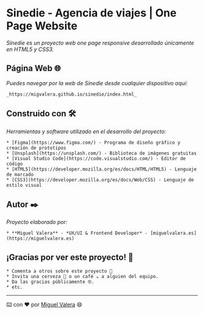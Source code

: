 # Sinedie - Agencia de viajes | One Page Website

_Sinedie es un proyecto web one page responsive desarrollado únicamente en HTML5 y CSS3._


## Página Web 🌐

_Puedes navegar por la web de Sinedie desde cualquier dispositivo aquí:_
```
_https://migvalera.github.io/sinedie/index.html_
```

## Construido con 🛠️ 

_Herramientas y software utilizado en el desarrollo del proyecto:_
```
* [Figma](https://www.figma.com/) - Programa de diseño gráfico y creación de prototipos
* [Unsplash](https://unsplash.com/) - Biblioteca de imágenes gratuitas
* [Visual Studio Code](https://code.visualstudio.com/) - Editor de código
* [HTML5](https://developer.mozilla.org/es/docs/HTML/HTML5) - Lenguaje de marcado
* [CSS3](https://developer.mozilla.org/es/docs/Web/CSS) - Lenguaje de estilo visual
```

## Autor ✒️ 

_Proyecto elaborado por:_
```
* **Miguel Valera** - *UX/UI & Frontend Developer* - [miguelvalera.es](https://miguelvalera.es)
```

## ¡Gracias por ver este proyecto! 🎁 
```
* Comenta a otros sobre este proyecto 📢
* Invita una cerveza 🍺 o un café ☕ a alguien del equipo. 
* Da las gracias públicamente 🤓.
* etc.
```

---
⌨️ con ❤️ por [Miguel Valera](https://github.com/migvalera) 😄
